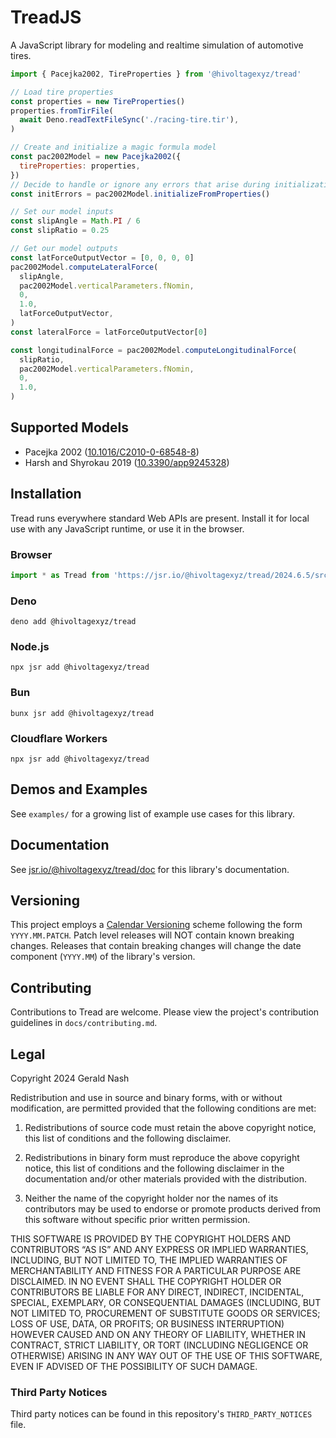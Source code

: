 # TreadJS

A JavaScript library for modeling and realtime simulation of automotive tires.

```javascript
import { Pacejka2002, TireProperties } from '@hivoltagexyz/tread'

// Load tire properties
const properties = new TireProperties()
properties.fromTirFile(
  await Deno.readTextFileSync('./racing-tire.tir'),
)

// Create and initialize a magic formula model
const pac2002Model = new Pacejka2002({
  tireProperties: properties,
})
// Decide to handle or ignore any errors that arise during initialization
const initErrors = pac2002Model.initializeFromProperties()

// Set our model inputs
const slipAngle = Math.PI / 6
const slipRatio = 0.25

// Get our model outputs
const latForceOutputVector = [0, 0, 0, 0]
pac2002Model.computeLateralForce(
  slipAngle,
  pac2002Model.verticalParameters.fNomin,
  0,
  1.0,
  latForceOutputVector,
)
const lateralForce = latForceOutputVector[0]

const longitudinalForce = pac2002Model.computeLongitudinalForce(
  slipRatio,
  pac2002Model.verticalParameters.fNomin,
  0,
  1.0,
)
```

## Supported Models

- Pacejka 2002
  ([10.1016/C2010-0-68548-8](https://doi.org/10.1016/C2010-0-68548-8))
- Harsh and Shyrokau 2019
  ([10.3390/app9245328](https://doi.org/10.3390/app9245328))

## Installation

Tread runs everywhere standard Web APIs are present. Install it for local use
with any JavaScript runtime, or use it in the browser.

### Browser

```javascript
import * as Tread from 'https://jsr.io/@hivoltagexyz/tread/2024.6.5/src/mod.js'
```

### Deno

```shell
deno add @hivoltagexyz/tread
```

### Node.js

```shell
npx jsr add @hivoltagexyz/tread
```

### Bun

```shell
bunx jsr add @hivoltagexyz/tread
```

### Cloudflare Workers

```shell
npx jsr add @hivoltagexyz/tread
```

## Demos and Examples

See `examples/` for a growing list of example use cases for this library.

## Documentation

See [jsr.io/@hivoltagexyz/tread/doc](https://jsr.io/@hivoltagexyz/tread/doc) for
this library's documentation.

## Versioning

This project employs a [Calendar Versioning](https://calver.org/) scheme
following the form `YYYY.MM.PATCH`. Patch level releases will NOT contain known
breaking changes. Releases that contain breaking changes will change the date
component (`YYYY.MM`) of the library's version.

## Contributing

Contributions to Tread are welcome. Please view the project's contribution
guidelines in `docs/contributing.md`.

## Legal

Copyright 2024 Gerald Nash

Redistribution and use in source and binary forms, with or without modification,
are permitted provided that the following conditions are met:

1. Redistributions of source code must retain the above copyright notice, this
   list of conditions and the following disclaimer.

2. Redistributions in binary form must reproduce the above copyright notice,
   this list of conditions and the following disclaimer in the documentation
   and/or other materials provided with the distribution.

3. Neither the name of the copyright holder nor the names of its contributors
   may be used to endorse or promote products derived from this software without
   specific prior written permission.

THIS SOFTWARE IS PROVIDED BY THE COPYRIGHT HOLDERS AND CONTRIBUTORS “AS IS” AND
ANY EXPRESS OR IMPLIED WARRANTIES, INCLUDING, BUT NOT LIMITED TO, THE IMPLIED
WARRANTIES OF MERCHANTABILITY AND FITNESS FOR A PARTICULAR PURPOSE ARE
DISCLAIMED. IN NO EVENT SHALL THE COPYRIGHT HOLDER OR CONTRIBUTORS BE LIABLE FOR
ANY DIRECT, INDIRECT, INCIDENTAL, SPECIAL, EXEMPLARY, OR CONSEQUENTIAL DAMAGES
(INCLUDING, BUT NOT LIMITED TO, PROCUREMENT OF SUBSTITUTE GOODS OR SERVICES;
LOSS OF USE, DATA, OR PROFITS; OR BUSINESS INTERRUPTION) HOWEVER CAUSED AND ON
ANY THEORY OF LIABILITY, WHETHER IN CONTRACT, STRICT LIABILITY, OR TORT
(INCLUDING NEGLIGENCE OR OTHERWISE) ARISING IN ANY WAY OUT OF THE USE OF THIS
SOFTWARE, EVEN IF ADVISED OF THE POSSIBILITY OF SUCH DAMAGE.

### Third Party Notices

Third party notices can be found in this repository's `THIRD_PARTY_NOTICES`
file.
